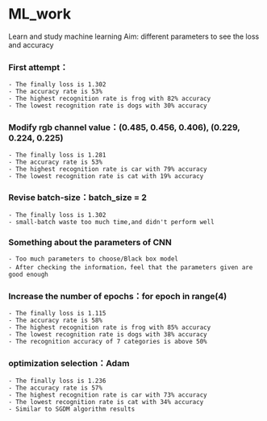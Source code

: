 # ML_work
Learn and study machine learning
Aim: different parameters to see the loss and accuracy

### First attempt：
    - The finally loss is 1.302
    - The accuracy rate is 53%
    - The highest recognition rate is frog with 82% accuracy
    - The lowest recognition rate is dogs with 30% accuracy
    
### Modify rgb channel value：(0.485, 0.456, 0.406), (0.229, 0.224, 0.225)
    - The finally loss is 1.281
    - The accuracy rate is 53%
    - The highest recognition rate is car with 79% accuracy
    - The lowest recognition rate is cat with 19% accuracy

### Revise batch-size：batch_size = 2
    - The finally loss is 1.302
    - small-batch waste too much time,and didn't perform well
    
### Something about the parameters of CNN
    - Too much parameters to choose/Black box model
    - After checking the information，feel that the parameters given are good enough
    
### Increase the number of epochs：for epoch in range(4)
    - The finally loss is 1.115
    - The accuracy rate is 58%
    - The highest recognition rate is frog with 85% accuracy
    - The lowest recognition rate is dogs with 38% accuracy
    - The recognition accuracy of 7 categories is above 50%

### optimization selection：Adam
    - The finally loss is 1.236
    - The accuracy rate is 57%
    - The highest recognition rate is car with 73% accuracy
    - The lowest recognition rate is cat with 34% accuracy
    - Similar to SGDM algorithm results
